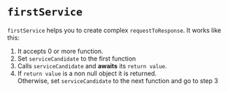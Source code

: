 # `firstService`

`firstService` helps you to create complex `requestToResponse`.
It works like this:

1. It accepts 0 or more function.<br />
2. Set `serviceCandidate` to the first function<br />
3. Calls `serviceCandidate` and **awaits** its `return value`.<br />
4. If `return value` is a non null object it is returned.<br />
   Otherwise, set `serviceCandidate` to the next function and go to step 3
